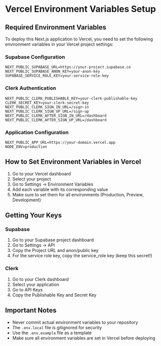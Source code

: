 # Vercel Environment Variables Setup

## Required Environment Variables

To deploy this Next.js application to Vercel, you need to set the following environment variables in your Vercel project settings:

### Supabase Configuration
```
NEXT_PUBLIC_SUPABASE_URL=https://your-project.supabase.co
NEXT_PUBLIC_SUPABASE_ANON_KEY=your-anon-key
SUPABASE_SERVICE_ROLE_KEY=your-service-role-key
```

### Clerk Authentication
```
NEXT_PUBLIC_CLERK_PUBLISHABLE_KEY=your-clerk-publishable-key
CLERK_SECRET_KEY=your-clerk-secret-key
NEXT_PUBLIC_CLERK_SIGN_IN_URL=/sign-in
NEXT_PUBLIC_CLERK_SIGN_UP_URL=/sign-up
NEXT_PUBLIC_CLERK_AFTER_SIGN_IN_URL=/dashboard
NEXT_PUBLIC_CLERK_AFTER_SIGN_UP_URL=/dashboard
```

### Application Configuration
```
NEXT_PUBLIC_APP_URL=https://your-domain.vercel.app
NODE_ENV=production
```

## How to Set Environment Variables in Vercel

1. Go to your Vercel dashboard
2. Select your project
3. Go to Settings → Environment Variables
4. Add each variable with its corresponding value
5. Make sure to set them for all environments (Production, Preview, Development)

## Getting Your Keys

### Supabase
1. Go to your Supabase project dashboard
2. Go to Settings → API
3. Copy the Project URL and anon/public key
4. For the service role key, copy the service_role key (keep this secret!)

### Clerk
1. Go to your Clerk dashboard
2. Select your application
3. Go to API Keys
4. Copy the Publishable Key and Secret Key

## Important Notes

- Never commit actual environment variables to your repository
- The `.env.local` file is gitignored for security
- Use the `.env.example` file as a template
- Make sure all environment variables are set in Vercel before deploying